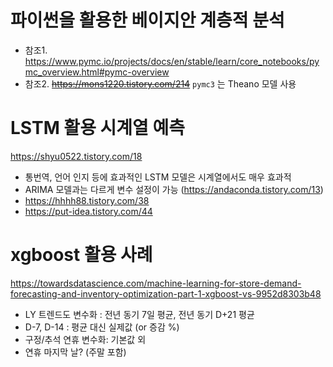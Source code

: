 # 파이썬을 활용한 베이지안 계층적 분석


- 참조1. https://www.pymc.io/projects/docs/en/stable/learn/core_notebooks/pymc_overview.html#pymc-overview
- 참조2. <del>https://mons1220.tistory.com/214</del> `pymc3` 는 Theano 모델 사용


# LSTM 활용 시계열 예측

https://shyu0522.tistory.com/18
- 통번역, 언어 인지 등에 효과적인 LSTM 모델은 시계열에서도 매우 효과적
- ARIMA 모델과는 다르게 변수 설정이 가능 (https://andaconda.tistory.com/13)
- https://hhhh88.tistory.com/38
- https://put-idea.tistory.com/44

# xgboost 활용 사례

https://towardsdatascience.com/machine-learning-for-store-demand-forecasting-and-inventory-optimization-part-1-xgboost-vs-9952d8303b48

- LY 트렌드도 변수화 : 전년 동기 7일 평균, 전년 동기 D+21 평균
- D-7, D-14 : 평균 대신 실제값 (or 증감 %)
- 구정/추석 연휴 변수화: 기본값 외
- 연휴 마지막 날? (주말 포함)